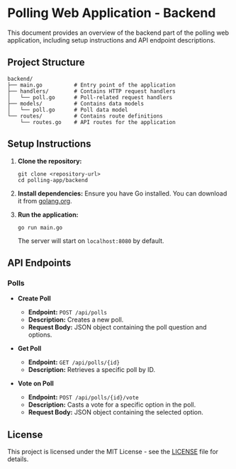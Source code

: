 # Polling Web Application - Backend

This document provides an overview of the backend part of the polling web application, including setup instructions and API endpoint descriptions.

## Project Structure

```
backend/
├── main.go          # Entry point of the application
├── handlers/        # Contains HTTP request handlers
│   └── poll.go      # Poll-related request handlers
├── models/          # Contains data models
│   └── poll.go      # Poll data model
└── routes/          # Contains route definitions
    └── routes.go    # API routes for the application
```

## Setup Instructions

1. **Clone the repository:**
   ```
   git clone <repository-url>
   cd polling-app/backend
   ```

2. **Install dependencies:**
   Ensure you have Go installed. You can download it from [golang.org](https://golang.org/dl/).

3. **Run the application:**
   ```
   go run main.go
   ```

   The server will start on `localhost:8080` by default.

## API Endpoints

### Polls

- **Create Poll**
  - **Endpoint:** `POST /api/polls`
  - **Description:** Creates a new poll.
  - **Request Body:** JSON object containing the poll question and options.

- **Get Poll**
  - **Endpoint:** `GET /api/polls/{id}`
  - **Description:** Retrieves a specific poll by ID.

- **Vote on Poll**
  - **Endpoint:** `POST /api/polls/{id}/vote`
  - **Description:** Casts a vote for a specific option in the poll.
  - **Request Body:** JSON object containing the selected option.

## License

This project is licensed under the MIT License - see the [LICENSE](../LICENSE) file for details.